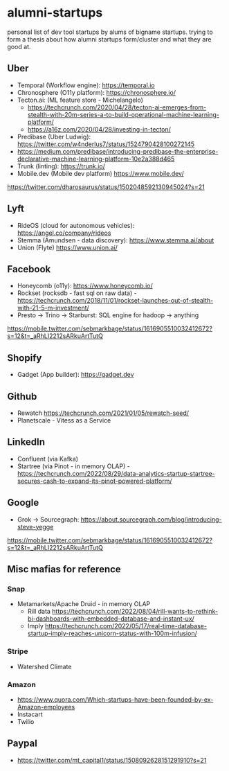 # alumni-startups

personal list of dev tool startups by alums of bigname startups. trying to form a thesis about how alumni startups form/cluster and what they are good at.

## Uber

- Temporal (Workflow engine): https://temporal.io
- Chronosphere (O11y platform): https://chronosphere.io/ 
- Tecton.ai: (ML feature store - Michelangelo)
  - https://techcrunch.com/2020/04/28/tecton-ai-emerges-from-stealth-with-20m-series-a-to-build-operational-machine-learning-platform/
  - https://a16z.com/2020/04/28/investing-in-tecton/
- Predibase (Uber Ludwig): https://twitter.com/w4nderlus7/status/1524790428100272145
- https://medium.com/predibase/introducing-predibase-the-enterprise-declarative-machine-learning-platform-10e2a388d465
- Trunk (linting): https://trunk.io/
- Mobile.dev (Mobile dev platform) https://www.mobile.dev/

https://twitter.com/dharosaurus/status/1502048592130945024?s=21

## Lyft

- RideOS (cloud for autonomous vehicles): https://angel.co/company/rideos
- Stemma (Amundsen - data discovery): https://www.stemma.ai/about
- Union (Flyte) https://www.union.ai/

## Facebook

- Honeycomb (o11y): https://www.honeycomb.io/
- Rockset (rocksdb - fast sql on raw data) - https://techcrunch.com/2018/11/01/rockset-launches-out-of-stealth-with-21-5-m-investment/
- Presto -> Trino -> Starburst: SQL engine for hadoop -> anything

https://mobile.twitter.com/sebmarkbage/status/1616905510032412672?s=12&t=_aRhLI2212sARkuArtTutQ

## Shopify

- Gadget (App builder): https://gadget.dev

## Github

- Rewatch https://techcrunch.com/2021/01/05/rewatch-seed/
- Planetscale - Vitess as a Service

## LinkedIn

- Confluent (via Kafka)
- Startree (via Pinot - in memory OLAP) - https://techcrunch.com/2022/08/29/data-analytics-startup-startree-secures-cash-to-expand-its-pinot-powered-platform/

## Google

- Grok -> Sourcegraph: https://about.sourcegraph.com/blog/introducing-steve-yegge

https://mobile.twitter.com/sebmarkbage/status/1616905510032412672?s=12&t=_aRhLI2212sARkuArtTutQ


## Misc mafias for reference

### Snap

- Metamarkets/Apache Druid - in memory OLAP
  - Rill data https://techcrunch.com/2022/08/04/rill-wants-to-rethink-bi-dashboards-with-embedded-database-and-instant-ux/
  - Imply https://techcrunch.com/2022/05/17/real-time-database-startup-imply-reaches-unicorn-status-with-100m-infusion/

### Stripe

- Watershed Climate

### Amazon

- https://www.quora.com/Which-startups-have-been-founded-by-ex-Amazon-employees
- Instacart
- Twilio


## Paypal

- https://twitter.com/mt_capital1/status/1508092628151291910?s=21
